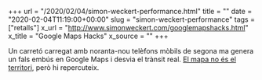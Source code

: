 +++
url = "/2020/02/04/simon-weckert-performance.html"
title = ""
date = "2020-02-04T11:19:00+00:00"
slug = "simon-weckert-performance"
tags = ["retalls"]
x_url = "http://www.simonweckert.com/googlemapshacks.html"
x_title = "Google Maps Hacks"
x_source = ""
+++


Un carretó carregat amb noranta-nou telèfons mòbils de segona ma genera un fals embús en Google Maps i desvia el trànsit real. [El mapa no és el territori](https://en.wikipedia.org/wiki/Map–territory_relation), però hi repercuteix.

